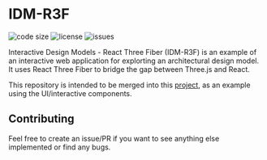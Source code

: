 # IDM-R3F

![code size](https://img.shields.io/github/languages/code-size/pw-sea-code/idm-r3f?style=flat-square)
![license](https://img.shields.io/github/license/pw-sea-code/idm-r3f?style=flat-square)
![issues](https://img.shields.io/github/issues/pw-sea-code/idm-r3f)

Interactive Design Models - React Three Fiber (IDM-R3F) is an example of an interactive 
web application for explorting an architectural design model. It uses React Three Fiber 
to bridge the gap between Three.js and React.

This repository is intended to be merged into this [project](https://github.com/pw-sea-code/interactivedesignmodels), as an example using the UI/interactive components.

## Contributing

Feel free to create an issue/PR if you want to see anything else implemented or find any bugs. 
